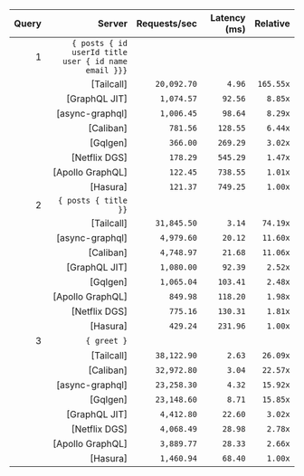 <!-- PERFORMANCE_RESULTS_START -->

| Query | Server | Requests/sec | Latency (ms) | Relative |
|-------:|--------:|--------------:|--------------:|---------:|
| 1 | `{ posts { id userId title user { id name email }}}` |
|| [Tailcall] | `20,092.70` | `4.96` | `165.55x` |
|| [GraphQL JIT] | `1,074.57` | `92.56` | `8.85x` |
|| [async-graphql] | `1,006.45` | `98.64` | `8.29x` |
|| [Caliban] | `781.56` | `128.55` | `6.44x` |
|| [Gqlgen] | `366.00` | `269.29` | `3.02x` |
|| [Netflix DGS] | `178.29` | `545.29` | `1.47x` |
|| [Apollo GraphQL] | `122.45` | `738.55` | `1.01x` |
|| [Hasura] | `121.37` | `749.25` | `1.00x` |
| 2 | `{ posts { title }}` |
|| [Tailcall] | `31,845.50` | `3.14` | `74.19x` |
|| [async-graphql] | `4,979.60` | `20.12` | `11.60x` |
|| [Caliban] | `4,748.97` | `21.68` | `11.06x` |
|| [GraphQL JIT] | `1,080.00` | `92.39` | `2.52x` |
|| [Gqlgen] | `1,065.04` | `103.41` | `2.48x` |
|| [Apollo GraphQL] | `849.98` | `118.20` | `1.98x` |
|| [Netflix DGS] | `775.16` | `130.31` | `1.81x` |
|| [Hasura] | `429.24` | `231.96` | `1.00x` |
| 3 | `{ greet }` |
|| [Tailcall] | `38,122.90` | `2.63` | `26.09x` |
|| [Caliban] | `32,972.80` | `3.04` | `22.57x` |
|| [async-graphql] | `23,258.30` | `4.32` | `15.92x` |
|| [Gqlgen] | `23,148.60` | `8.71` | `15.85x` |
|| [GraphQL JIT] | `4,412.80` | `22.60` | `3.02x` |
|| [Netflix DGS] | `4,068.49` | `28.98` | `2.78x` |
|| [Apollo GraphQL] | `3,889.77` | `28.33` | `2.66x` |
|| [Hasura] | `1,460.94` | `68.40` | `1.00x` |

<!-- PERFORMANCE_RESULTS_END -->
